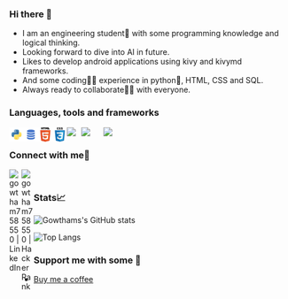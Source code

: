 ### Hi there 👋
* I am an engineering student👻 with some programming knowledge and logical thinking. 
* Looking forward to dive into AI in future. 
* Likes to develop android applications using kivy and kivymd frameworks. 
* And some coding👨‍💻 experience in python🐍, HTML, CSS and SQL.
* Always ready to collaborate👯‍♂️ with everyone. 

### Languages, tools and frameworks
[<img align="left" width="26px" src="https://raw.githubusercontent.com/github/explore/80688e429a7d4ef2fca1e82350fe8e3517d3494d/topics/python/python.png" />]()
[<img align="left" width="26px" src="https://raw.githubusercontent.com/github/explore/80688e429a7d4ef2fca1e82350fe8e3517d3494d/topics/sql/sql.png" />]()
[<img align="left" width="26px" src="https://raw.githubusercontent.com/github/explore/80688e429a7d4ef2fca1e82350fe8e3517d3494d/topics/html/html.png" />]() 
[<img align="left" width="26px" src="https://raw.githubusercontent.com/github/explore/80688e429a7d4ef2fca1e82350fe8e3517d3494d/topics/css/css.png" />]() 
[<img align="left" width="26px" src="https://external-content.duckduckgo.com/iu/?u=https%3A%2F%2Ftse1.mm.bing.net%2Fth%3Fid%3DOIP.rmzl1N0Sp7GV0iwdVM5O9AHaHa%26pid%3DApi&f=1" />]() 
[<img align="left" width="40px" src="https://external-content.duckduckgo.com/iu/?u=https%3A%2F%2Ftse4.mm.bing.net%2Fth%3Fid%3DOIP.X0KStHfY__eO1IN6jaW53QHaEw%26pid%3DApi&f=1" />]() 
[<img align="left" width="40px" src="https://flask.palletsprojects.com/en/2.0.x/_images/flask-logo.png" />]()<br>


### Connect with me🤝
[<img align="left" alt="gowtham758550 | LinkedIn" width="22px" src="https://cdn.jsdelivr.net/npm/simple-icons@v3/icons/linkedin.svg" />](https://www.linkedin.com/in/gowtham-s-516433182)
[<img align="left" alt="gowtham758550 | HackerRank" width="22px" src="https://cdn.jsdelivr.net/npm/simple-icons@v3/icons/hackerrank.svg" />](https://www.hackerrank.com/gowtham758550)
<br>
### Stats📈
![Gowthams's GitHub stats](https://github-readme-stats.vercel.app/api?username=gowtham758550&count_private=true&show_icons=true)

![Top Langs](https://github-readme-stats.vercel.app/api/top-langs/?username=gowtham758550&layout=compact&hide=html)

### Support me with some 💸
* [Buy me a coffee](https://www.buymeacoffee.com/gowtham758550) 

